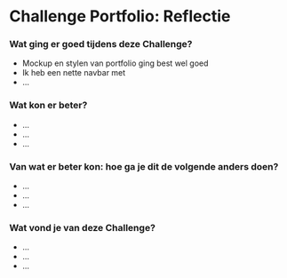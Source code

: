 # Challenge Portfolio: Reflectie

### Wat ging er goed tijdens deze Challenge?
- Mockup en stylen van portfolio ging best wel goed 
- Ik heb een nette navbar met 
- ...

### Wat kon er beter?
- ...
- ...
- ...

### Van wat er beter kon: hoe ga je dit de volgende anders doen?
- ...
- ...
- ...

### Wat vond je van deze Challenge? 
- ...
- ...
- ...
